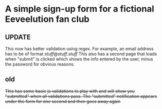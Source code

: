 # A simple sign-up form for a fictional Eeveelution fan club

## UPDATE
This now has better validation using regex. For example, an email address has to be of format *stuff*@*stuff*.*stuff*
This also has a second page that loads when "submit" is clicked which shows the info entered by the user, minus the password for obvious reasons.

## old

~~This has some basic js validations to play with and will show you "submitted" when all validations pass.
The "submitted" notification appears under the form for one second and then goes away again~~